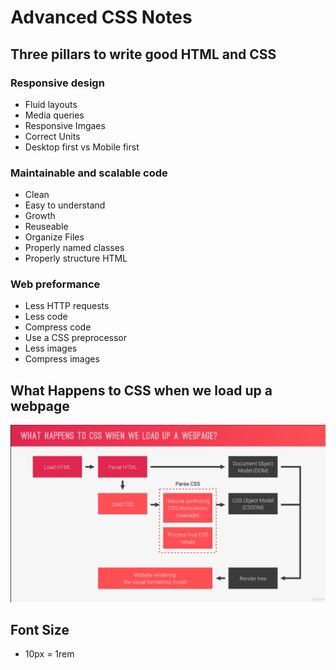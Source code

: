 # Advanced CSS Notes

## Three pillars to write good HTML and CSS

### Responsive design 
- Fluid layouts
- Media queries
- Responsive Imgaes
- Correct Units
- Desktop first vs Mobile first

### Maintainable and scalable code
- Clean
- Easy to understand
- Growth
- Reuseable
- Organize Files
- Properly named classes
- Properly structure HTML

### Web preformance
- Less HTTP requests
- Less code
- Compress code
- Use a CSS preprocessor
- Less images
- Compress images

## What Happens to CSS when we load up a webpage
![Webpage Model](https://github.com/Briffon/Advanced-CSS-1/blob/master/webpageProcess.png?raw=true)

## Font Size
- 10px = 1rem